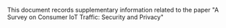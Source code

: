 This document records supplementary information related to the paper "A Survey on Consumer IoT Traffic: Security and Privacy"

